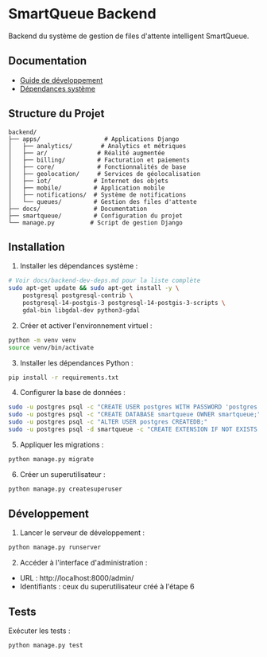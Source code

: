 # SmartQueue Backend

Backend du système de gestion de files d'attente intelligent SmartQueue.

## Documentation

- [Guide de développement](docs/backend-dev.md)
- [Dépendances système](docs/backend-dev-deps.md)

## Structure du Projet

```
backend/
├── apps/                  # Applications Django
│   ├── analytics/        # Analytics et métriques
│   ├── ar/              # Réalité augmentée
│   ├── billing/         # Facturation et paiements
│   ├── core/            # Fonctionnalités de base
│   ├── geolocation/     # Services de géolocalisation
│   ├── iot/            # Internet des objets
│   ├── mobile/         # Application mobile
│   ├── notifications/  # Système de notifications
│   └── queues/         # Gestion des files d'attente
├── docs/               # Documentation
├── smartqueue/         # Configuration du projet
└── manage.py          # Script de gestion Django
```

## Installation

1. Installer les dépendances système :
```bash
# Voir docs/backend-dev-deps.md pour la liste complète
sudo apt-get update && sudo apt-get install -y \
    postgresql postgresql-contrib \
    postgresql-14-postgis-3 postgresql-14-postgis-3-scripts \
    gdal-bin libgdal-dev python3-gdal
```

2. Créer et activer l'environnement virtuel :
```bash
python -m venv venv
source venv/bin/activate
```

3. Installer les dépendances Python :
```bash
pip install -r requirements.txt
```

4. Configurer la base de données :
```bash
sudo -u postgres psql -c "CREATE USER postgres WITH PASSWORD 'postgres';"
sudo -u postgres psql -c "CREATE DATABASE smartqueue OWNER smartqueue;"
sudo -u postgres psql -c "ALTER USER postgres CREATEDB;"
sudo -u postgres psql -d smartqueue -c "CREATE EXTENSION IF NOT EXISTS postgis;"
```

5. Appliquer les migrations :
```bash
python manage.py migrate
```

6. Créer un superutilisateur :
```bash
python manage.py createsuperuser
```

## Développement

1. Lancer le serveur de développement :
```bash
python manage.py runserver
```

2. Accéder à l'interface d'administration :
- URL : http://localhost:8000/admin/
- Identifiants : ceux du superutilisateur créé à l'étape 6

## Tests

Exécuter les tests :
```bash
python manage.py test
```
